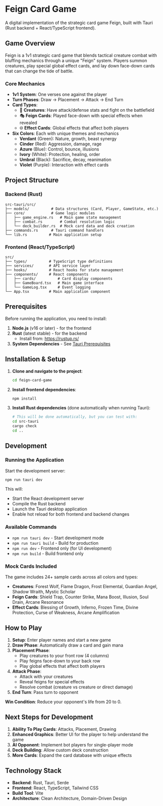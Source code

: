 # Feign Card Game

A digital implementation of the strategic card game Feign, built with Tauri (Rust backend + React/TypeScript frontend).

## Game Overview

Feign is a 1v1 strategic card game that blends tactical creature combat with bluffing mechanics through a unique "Feign" system. Players summon creatures, play special global effect cards, and lay down face-down cards that can change the tide of battle.

### Core Mechanics
- **1v1 System**: One verses one against the player
- **Turn Phases**: Draw → Placement → Attack → End Turn
- **Card Types**: 
  - 🐉 **Creatures**: Have attack/defense stats and fight on the battlefield
  - 🎭 **Feign Cards**: Played face-down with special effects when revealed
  - 🌐 **Effect Cards**: Global effects that affect both players
- **Six Colors**: Each with unique themes and mechanics
  - **Verdant** (Green): Nature, growth, beast synergy
  - **Cinder** (Red): Aggression, damage, rage
  - **Azure** (Blue): Control, bounce, illusions
  - **Ivory** (White): Protection, healing, order
  - **Umbral** (Black): Sacrifice, decay, reanimation
  - **Violet** (Purple): Interaction with effect cards

## Project Structure

### Backend (Rust)
```
src-tauri/src/
├── models/          # Data structures (Card, Player, GameState, etc.)
├── core/            # Game logic modules
│   ├── game_engine.rs   # Main game state management
│   ├── combat.rs        # Combat resolution logic
│   └── deck_builder.rs  # Mock card data and deck creation
├── commands.rs      # Tauri command handlers
└── lib.rs          # Main application setup
```

### Frontend (React/TypeScript)
```
src/
├── types/          # TypeScript type definitions
├── services/       # API service layer
├── hooks/          # React hooks for state management
├── components/     # React components
│   ├── cards/          # Card display components
│   ├── GameBoard.tsx   # Main game interface
│   └── GameLog.tsx     # Event logging
└── App.tsx         # Main application component
```

## Prerequisites

Before running the application, you need to install:

1. **Node.js** (v16 or later) - for the frontend
2. **Rust** (latest stable) - for the backend
   - Install from: https://rustup.rs/
3. **System Dependencies** - See [Tauri Prerequisites](https://tauri.app/start/prerequisites/)

## Installation & Setup

1. **Clone and navigate to the project**:
   ```bash
   cd feign-card-game
   ```

2. **Install frontend dependencies**:
   ```bash
   npm install
   ```

3. **Install Rust dependencies** (done automatically when running Tauri):
   ```bash
   # This will be done automatically, but you can test with:
   cd src-tauri
   cargo check
   cd ..
   ```

## Development

### Running the Application

Start the development server:
```bash
npm run tauri dev
```

This will:
- Start the React development server
- Compile the Rust backend
- Launch the Tauri desktop application
- Enable hot reload for both frontend and backend changes

### Available Commands

- `npm run tauri dev` - Start development mode
- `npm run tauri build` - Build for production
- `npm run dev` - Frontend only (for UI development)
- `npm run build` - Build frontend only

### Mock Cards Included

The game includes 24+ sample cards across all colors and types:
- **Creatures**: Forest Wolf, Flame Dragon, Frost Elemental, Guardian Angel, Shadow Wraith, Mystic Scholar
- **Feign Cards**: Shield Trap, Counter Strike, Mana Boost, Illusion, Soul Drain, Arcane Resonance  
- **Effect Cards**: Blessing of Growth, Inferno, Frozen Time, Divine Protection, Curse of Weakness, Arcane Amplification

## How to Play

1. **Setup**: Enter player names and start a new game
2. **Draw Phase**: Automatically draw a card and gain mana
3. **Placement Phase**: 
   - Play creatures to your front row (4 columns)
   - Play feigns face-down to your back row
   - Play global effects that affect both players
4. **Attack Phase**: 
   - Attack with your creatures
   - Reveal feigns for special effects
   - Resolve combat (creature vs creature or direct damage)
5. **End Turn**: Pass turn to opponent

**Win Condition**: Reduce your opponent's life from 20 to 0.

## Next Steps for Development

1. **Ability To Play Cards**: Attacks, Placement, Drawing
2. **Enhanced Graphics**: Better UI for the player to help understand the game
3. **AI Opponent**: Implement bot players for single-player mode
4. **Deck Building**: Allow custom deck construction
5. **More Cards**: Expand the card database with unique effects

## Technology Stack

- **Backend**: Rust, Tauri, Serde
- **Frontend**: React, TypeScript, Tailwind CSS
- **Build Tool**: Vite
- **Architecture**: Clean Architecture, Domain-Driven Design
